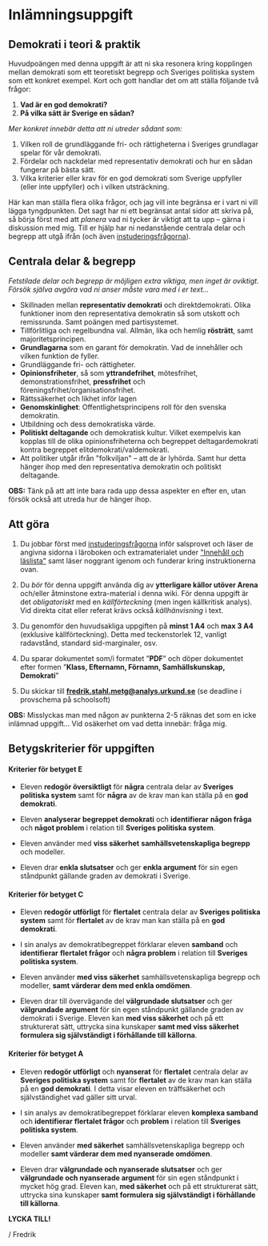 # Inlämningsuppgift

## Demokrati i teori & praktik

Huvudpoängen med denna uppgift är att ni ska resonera kring kopplingen mellan demokrati som ett teoretiskt begrepp och Sveriges politiska system som ett konkret exempel. Kort och gott handlar det om att ställa följande två frågor:

1. **Vad är en god demokrati?** 
2. **På vilka sätt är Sverige en sådan?** 

_Mer konkret innebär detta att ni utreder sådant som:_

1. Vilken roll de grundläggande fri- och rättigheterna i Sveriges grundlagar spelar för vår demokrati. 
2. Fördelar och nackdelar med representativ demokrati och hur en sådan fungerar på bästa sätt.
3. Vilka kriterier eller krav för en god demokrati som Sverige uppfyller (eller inte uppfyller) och i vilken utsträckning. 

Här kan man ställa flera olika frågor, och jag vill inte begränsa er i vart ni vill lägga tyngdpunkten.  Det sagt har ni ett begränsat antal sidor att skriva på, så börja först med att _planera_ vad ni tycker är viktigt att ta upp – gärna i diskussion med mig. Till er hjälp har ni nedanstående centrala delar och begrepp att utgå ifrån (och även [instuderingsfrågorna](instuderingsfragor_demokrati.md)).

## Centrala delar & begrepp
*Fetstilade delar och begrepp är möjligen extra viktiga, men inget är oviktigt. Försök själva avgöra vad ni anser måste vara med i er text...*

* Skillnaden mellan **representativ demokrati** och direktdemokrati. Olika funktioner inom den representativa demokratin så som utskott och remissrunda. Samt poängen med partisystemet.
* Tillförlitliga och regelbundna val. Allmän, lika och hemlig **rösträtt**, samt majoritetsprincipen.
* **Grundlagarna** som en garant för demokratin. Vad de innehåller och vilken funktion de fyller. 
* Grundläggande fri- och rättigheter. <!--Ens ha med denna? Hette mänskliga rättigheter innan -->
* **Opinionsfriheter**, så som **yttrandefrihet**, mötesfrihet,  demonstrationsfrihet, **pressfrihet** och  föreningsfrihet/organisationsfrihet.
* Rättssäkerhet och likhet inför lagen
* **Genomskinlighet**: Offentlighetsprincipens roll för den svenska demokratin. 
* Utbildning och dess demokratiska värde. 
* **Politiskt deltagande** och demokratisk kultur. Vilket exempelvis kan kopplas till de olika opinionsfriheterna och begreppet deltagardemokrati kontra begreppet elitdemokrati/valdemokrati.
* Att politiker utgår ifrån "folkviljan" – att de är lyhörda. Samt hur detta hänger ihop med den representativa demokratin och politiskt deltagande.

**OBS:** Tänk på att att inte bara rada upp dessa aspekter en efter en, utan försök också att utreda hur de hänger ihop. 

## Att göra 

1. Du jobbar först med [instuderingsfrågorna](instuderingsfragor_demokrati.md) inför salsprovet och läser de angivna sidorna i läroboken och extramaterialet under ["Innehåll och läslista"](../material/innehall_laslista_demokrati.md) samt läser noggrant igenom och funderar kring instruktionerna ovan.

2. Du *bör* för denna uppgift använda dig av **ytterligare källor utöver Arena** och/eller åtminstone extra-material i denna wiki. För denna uppgift är det *obligatoriskt* med en *källförteckning* (men ingen källkritisk analys). Vid direkta citat eller referat krävs också *källhänvisning* i text. 

3. Du genomför den huvudsakliga uppgiften på **minst 1 A4** och **max 3 A4** (exklusive källförteckning). Detta med teckenstorlek 12, vanligt radavstånd, standard sid-marginaler, osv. 

4. Du sparar dokumentet som/i formatet ”**PDF**” och döper dokumentet efter formen ”**Klass, Efternamn, Förnamn, Samhällskunskap, Demokrati**”

5. Du skickar till **fredrik.stahl.metg@analys.urkund.se** (se deadline i provschema på schoolsoft)

**OBS:** Misslyckas man med någon av punkterna 2-5 räknas det som en icke inlämnad uppgift... Vid osäkerhet om vad detta innebär: fråga mig.

## Betygskriterier för uppgiften

#### Kriterier för betyget E

- Eleven **redogör översiktligt** för **några** centrala delar av **Sveriges politiska system** samt för **några** av de krav man kan ställa på en **god demokrati**.

- Eleven **analyserar** **begreppet demokrati** och **identifierar** **någon fråga** och **något problem** i relation till **Sveriges politiska system**. 

- Eleven använder med **viss säkerhet** **samhällsvetenskapliga begrepp** och modeller.

- Eleven drar **enkla slutsatser** och ger **enkla argument** för sin egen ståndpunkt gällande graden av demokrati i Sverige.

#### Kriterier för betyget C

- Eleven **redogör utförligt** för **flertalet** centrala delar av **Sveriges politiska system** samt för **flertalet** av de krav man kan ställa på en **god demokrati**.

- I sin analys av demokratibegreppet förklarar eleven **samband** och **identifierar** **flertalet frågor** och **några problem** i relation till **Sveriges politiska system**. 

- Eleven använder **med viss säkerhet** samhällsvetenskapliga begrepp och modeller, **samt värderar dem med enkla omdömen**.

- Eleven drar till övervägande del **välgrundade slutsatser** och ger **välgrundade argument** för sin egen ståndpunkt gällande graden av demokrati i Sverige. Eleven kan **med viss säkerhet** och på ett strukturerat sätt, uttrycka sina kunskaper **samt med viss säkerhet formulera sig självständigt i förhållande till källorna**.

#### Kriterier för betyget A

- Eleven **redogör utförligt** och **nyanserat** för **flertalet** centrala delar av **Sveriges politiska system** samt för **flertalet** av de krav man kan ställa på en **god demokrati**. I detta visar eleven en träffsäkerhet och självständighet vad gäller sitt urval.

- I sin analys av demokratibegreppet förklarar eleven **komplexa samband** och **identifierar** **flertalet frågor** och **problem** i relation till **Sveriges politiska system**. 

- Eleven använder **med säkerhet** samhällsvetenskapliga begrepp och modeller **samt värderar dem med nyanserade omdömen**. 

- Eleven drar **välgrundade och nyanserade slutsatser** och ger **välgrundade och nyanserade argument** för sin egen ståndpunkt i mycket hög grad. Eleven kan, **med säkerhet** och på ett strukturerat sätt, uttrycka sina kunskaper **samt formulera sig självständigt i förhållande till källorna**.


**LYCKA TILL!**

/ Fredrik